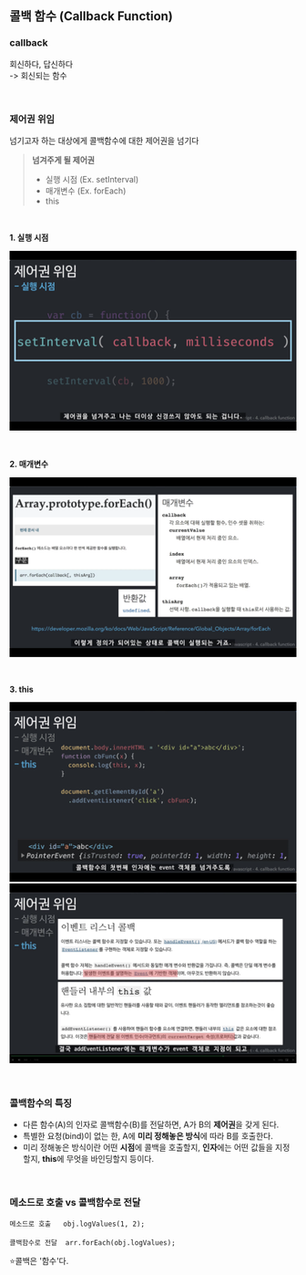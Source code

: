 ## 콜백 함수 (Callback Function)

### callback
회신하다, 답신하다 <br>
-> 회신되는 함수

<br>

### 제어권 위임 
넘기고자 하는 대상에게 콜백함수에 대한 제어권을 넘기다

><strong>넘겨주게 될 제어권</strong>
>* 실행 시점 (Ex. setInterval)
>* 매개변수 (Ex. forEach)
>* this

<br>

<strong>1. 실행 시점</strong>

![실행시점](../Images/콜백함수_실행시점.png)

<br>

<strong>2. 매개변수</strong>

![매개변수](../Images/콜백함수_매개변수.png)

<br>

<strong>3. this</strong>

![콜백함수_this_1](../Images/콜백함수_this_1.png)
![콜백함수_this_2](../Images/콜백함수_this_2.png)

<br>


### 콜백함수의 특징
* 다른 함수(A)의 인자로 콜백함수(B)를 전달하면, 
A가 B의 <strong>제어권</strong>을 갖게 된다.
* 특별한 요청(bind)이 없는 한, 
A에 <strong>미리 정해놓은 방식</strong>에 따라 B를 호출한다.
* 미리 정해놓은 방식이란 어떤 <strong>시점</strong>에 콜백을 호출할지,
<strong>인자</strong>에는 어떤 값들을 지정할지, <strong>this</strong>에 무엇을 바인딩할지 등이다.

<br>

### 메소드로 호출 vs 콜백함수로 전달

    메소드로 호출   obj.logValues(1, 2);

    콜백함수로 전달  arr.forEach(obj.logValues);

⭐️콜백은 '함수'다.